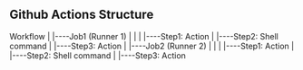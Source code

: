 ## Github Actions Structure

Workflow
|
|----Job1 (Runner 1)
|     |
|     |----Step1: Action
|     |----Step2: Shell command
|     |----Step3: Action
|
|----Job2 (Runner 2)
|     |
|     |----Step1: Action
|     |----Step2: Shell command
|     |----Step3: Action